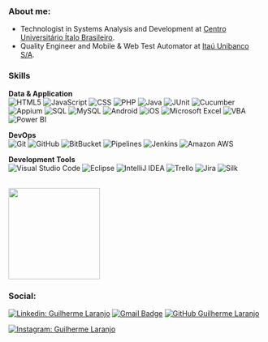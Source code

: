 <h3>About me:</h3>

- Technologist in Systems Analysis and Development at <a href="https://italo.com.br/">Centro Universitário Ítalo Brasileiro</a>.
- Quality Engineer and Mobile & Web Test Automator at <a href="https://www.linkedin.com/company/itau">Itaú Unibanco S/A</a>.

<h3>Skills</h3>

**Data & Application** <br>
    ![HTML5](https://img.shields.io/badge/-HTML5-333333?style=flat&logo=HTML5)
    ![JavaScript](https://img.shields.io/badge/-JavaScript-333333?style=flat&logo=javascript)
    ![CSS](https://img.shields.io/badge/-CSS-333333?style=flat&logo=CSS3&logoColor=1572B6)
    ![PHP](https://img.shields.io/badge/-PHP-333333?style=flat&logo=PHP&logoColor=1572B6)
    ![Java](https://img.shields.io/badge/-Java-333333?style=flat&logo=Java&logoColor=007396)
    ![JUnit](https://img.shields.io/badge/-JUnit-333333?style=flat&logo=JUnit&logoColor=007396)
    ![Cucumber](https://img.shields.io/badge/-Cucumber-333333?style=flat&logo=Cucumber&logoColor=007396)
    ![Appium](https://img.shields.io/badge/-Appium%20Server-333333?style=flat&logo=Appium%20&logoColor=007396)
    ![SQL](https://img.shields.io/badge/-SQL-333333?style=flat&logo=SQL&logoColor=007396)
    ![MySQL](https://img.shields.io/badge/-MySQL-333333?style=flat&logo=MySQL&logoColor=007396)
    ![Android](https://img.shields.io/badge/-Android-333333?style=flat&logo=Android&logoColor=007396)
    ![iOS](https://img.shields.io/badge/-iOS-333333?style=flat&logo=iOS&logoColor=007396)
    ![Microsoft Excel](https://img.shields.io/badge/-Microsoft%20Excel-333333?style=flat&logo=microsoft%20excel&logoColor=007ACC)
    ![VBA](https://img.shields.io/badge/-VBA-333333?style=flat&logo=VBA&logoColor=007396)
    ![Power BI](https://img.shields.io/badge/-PowerBI-333333?style=flat&logo=PowerBI&logoColor=007396)

**DevOps** <br>
    ![Git](https://img.shields.io/badge/-Git-333333?style=flat&logo=git)
    ![GitHub](https://img.shields.io/badge/-GitHub-333333?style=flat&logo=github)
    ![BitBucket](https://img.shields.io/badge/-bitbucket-333333?style=flat&logo=bitbucket)
    ![Pipelines](https://img.shields.io/badge/-Pipelines-333333?style=flat&logo=pipelines)
    ![Jenkins](https://img.shields.io/badge/-Jenkins-333333?style=flat&logo=Jenkins)
    ![Amazon AWS](https://img.shields.io/badge/-Amazon%20AWS-333333?style=flat&logo=Amazon%20AWS)

**Development Tools** <br>
    ![Visual Studio Code](https://img.shields.io/badge/-Visual%20Studio%20Code-333333?style=flat&logo=visual-studio-code&logoColor=007ACC)
    ![Eclipse](https://img.shields.io/badge/-Eclipse-333333?style=flat&logo=eclipse-ide&logoColor=2C2255)
    ![IntelliJ IDEA](https://img.shields.io/badge/-Intellij%20IDEA-333333?style=flat&logo=intellij%20IDEA&logoColor=007ACC)
    ![Trello](https://img.shields.io/badge/-Trello-333333?style=flat&logo=trello&logoColor=007ACC)
    ![Jira](https://img.shields.io/badge/-Jira-333333?style=flat&logo=jira&logoColor=007ACC)
    ![Silk](https://img.shields.io/badge/-Silk-333333?style=flat&logo=silk&logoColor=007ACC)

<br>

<a href="https://github.com/guimei1">
  <img height="180em" src="https://github-readme-stats.vercel.app/api?username=guimei1&theme=gotham&show_icons=true" />
</a>

<h3>Social:</h3>

[![Linkedin: Guilherme Laranjo](https://img.shields.io/badge/-Guilherme%20Laranjo-blue?style=flat-square&logo=Linkedin&logoColor=white&link=https://www.linkedin.com/in/guilherme-laranjo-17610bb7/)](https://www.linkedin.com/in/guilherme-laranjo-17610bb7/)
[![Gmail Badge](https://img.shields.io/badge/-guimei1@gmail.com-006bed?style=flat-square&logo=Gmail&logoColor=white&link=mailto:guimei1@gmail.com)](mailto:mica.margo1997@email.com)
[![GitHub Guilherme Laranjo](https://img.shields.io/github/followers/guimei1?label=follow&style=social)](https://github.com/guimei1)
<br/>

[![Instagram: Guilherme Laranjo](https://img.shields.io/badge/Instagram-E4405F?style=for-the-badge&logo=instagram&logoColor=white)](https://www.instagram.com/guimei1/)